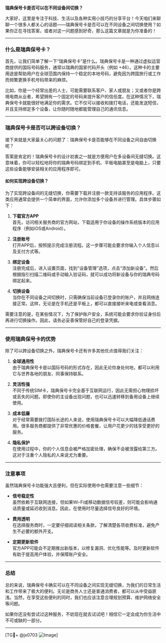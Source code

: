 **瑞典保号卡是否可以在不同设备间切换？**

大家好，这里是专注于科技、生活以及各种实用小技巧的分享平台！今天咱们来聊聊一个很多人都关心的话题——瑞典保号卡是否可以在不同设备之间切换使用？如果你正在寻找答案，或者对这一问题感到好奇，那么这篇文章就是为你准备的！

---

### 什么是瑞典保号卡？

首先，让我们简单了解一下“瑞典保号卡”是什么。瑞典保号卡是一种通过虚拟运营商提供的国际号码服务，通常以瑞典的国家代码开头（例如 +46）。这种卡的主要用途是帮助用户在全球范围内保持一个稳定的本地号码，避免因为跨国旅行或工作而频繁更换手机号码带来的麻烦。

比如，你是一个经常出差的人士，可能需要联系客户、家人或朋友；又或者你是跨境电商从业者，希望拥有一个固定的号码来提升客户的信任度。在这种情况下，瑞典保号卡就能很好地满足你的需求。它不仅可以接收和拨打电话，还能发送短信，并且支持绑定多个设备，让你随时随地都能管理自己的通讯信息。

---

### 瑞典保号卡是否可以跨设备切换？

接下来就是大家最关心的问题了：瑞典保号卡是否能够在不同设备之间自由切换呢？

答案是肯定的！瑞典保号卡的设计初衷之一就是方便用户在多设备间无缝切换。这意味着，你可以轻松地将你的瑞典号码绑定到手机、平板电脑甚至是电脑上，只要这些设备能够安装相关的应用程序即可。

#### 如何实现跨设备切换？

为了实现跨设备间的无缝切换，你需要下载并注册一款支持该服务的应用程序。这类应用通常会提供一个简单的界面，允许你添加多个设备并进行管理。具体步骤如下：

1. **下载官方APP**  
   首先，访问相关服务商的官方网站，下载适用于你设备的操作系统版本的应用程序（例如iOS或Android）。

2. **注册账号**  
   打开APP后，按照提示完成注册流程。这一步骤可能会要求你输入个人信息以及支付方式等。

3. **绑定设备**  
   注册完成后，进入设置页面，找到“设备管理”选项，点击“添加新设备”。然后根据指引扫描二维码或手动输入验证码，就可以成功将新设备与你的瑞典号码绑定起来。

4. **切换设备**  
   当你在不同设备之间切换时，只需确保当前设备已登录你的账户，并且网络连接正常。这样，无论是在手机还是平板上，都可以直接接听来电或查看消息。

需要注意的是，在某些情况下，为了保护账户安全，系统可能会要求你验证身份后再进行切换操作。因此，请务必妥善保管好自己的登录凭据。

---

### 使用瑞典保号卡的优势

除了可以跨设备切换之外，瑞典保号卡还有许多其他优点值得我们关注：

1. **全球通用性**  
   由于瑞典保号卡是以国际号码的形式存在，因此无论你身处何地，都可以利用它与世界各地的朋友、同事保持联系。

2. **灵活性强**  
   不同于传统SIM卡，瑞典保号卡完全基于互联网运行，因此无需担心物理损坏或丢失的问题。即使你的主设备出现问题，也可以迅速转移到备用设备上继续使用。

3. **成本低廉**  
   对于经常需要拨打国际长途的人来说，使用瑞典保号卡可以大幅降低通话费用。很多服务商都提供了非常优惠的价格套餐，让用户花更少的钱享受更好的服务。

4. **隐私保护**  
   在使用过程中，你的个人信息会被严格加密处理，确保不会被泄露给第三方。这对于注重个人隐私的人来说尤为重要。

---

### 注意事项

虽然瑞典保号卡功能强大且便利，但在实际使用中也需要注意一些细节：

- **信号稳定性**  
  虽然依赖于互联网连接，但如果Wi-Fi或移动数据信号较差，则可能会影响通话质量或延迟收到消息。因此，在使用时尽量选择信号良好的环境。

- **费用透明**  
  在选择服务商时，一定要仔细阅读相关条款，了解清楚各项收费标准，避免产生不必要的额外开支。

- **定期更新软件**  
  官方APP可能会不定期推出新版本，以修复漏洞、优化性能等。及时更新软件有助于提高用户体验，并保障账户安全。

---

### 总结

总的来说，瑞典保号卡确实可以在不同设备之间实现无缝切换，为我们的日常生活和工作带来了极大的便利。无论是商务人士还是普通消费者，都可以从中受益匪浅。当然，在享受这些便利的同时，我们也应该注意合理规划预算、维护网络安全等问题。

如果你还没有尝试过这种服务，不妨现在就去试试吧！相信它一定会成为你生活中不可或缺的一部分。

---

[TG💪+ @jx0703 ![Image](https://github.com/user-attachments/assets/dbca1d08-cadb-493c-b0ec-ad6f7a83f270)]
